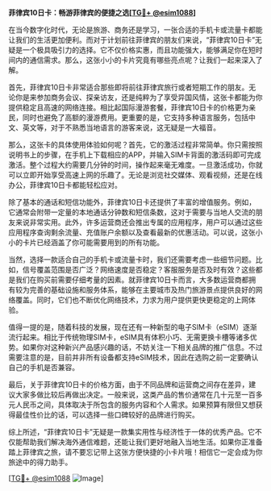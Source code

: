 **菲律宾10日卡：畅游菲律宾的便捷之选[[TG💪+ @esim1088](https://t.me/s/esim1088)]**

在当今数字化时代，无论是旅游、商务还是学习，一张合适的手机卡或流量卡都能让我们的生活更加便利。而对于计划前往菲律宾的朋友们来说，“菲律宾10日卡”无疑是一个极具吸引力的选择。它不仅价格实惠，而且功能强大，能够满足你在短时间内的通信需求。那么，这张小小的卡片究竟有哪些亮点呢？让我们一起来深入了解。

首先，菲律宾10日卡非常适合那些即将前往菲律宾旅行或者短期工作的朋友。无论你是来参加商务会议、探亲访友，还是纯粹为了享受异国风情，这张卡都能为你提供稳定且高速的网络连接。相比起国际漫游套餐，菲律宾10日卡的价格更为亲民，同时也避免了高额的漫游费用。更重要的是，它支持多种语言服务，包括中文、英文等，对于不熟悉当地语言的游客来说，这无疑是一大福音。

那么，这张卡的具体使用体验如何呢？首先，它的激活过程非常简单。你只需按照说明书上的步骤，在手机上下载相应的APP，并输入SIM卡背面的激活码即可完成激活。整个过程大约需要几分钟的时间，操作起来毫无难度。一旦激活成功，你就可以立即开始享受高速上网的乐趣了。无论是浏览社交媒体、观看视频，还是在线办公，菲律宾10日卡都能轻松应对。

除了基本的通话和短信功能外，菲律宾10日卡还提供了丰富的增值服务。例如，它通常会附带一定量的本地通话分钟数和短信条数，这对于需要与当地人交流的朋友来说非常实用。此外，许多运营商还会推出专属的应用程序，用户可以通过这些应用程序查询剩余流量、充值账户余额以及查看最新的优惠活动。可以说，这张小小的卡片已经涵盖了你可能需要用到的所有功能。

当然，选择一款适合自己的手机卡或流量卡时，我们还需要考虑一些细节问题。比如，信号覆盖范围是否广泛？网络速度是否稳定？客服服务是否及时有效？这些都是我们在购买前需要仔细考量的因素。就菲律宾10日卡而言，大多数运营商都拥有较为完善的基础设施和服务体系，能够在主要城市及热门旅游景点提供良好的网络覆盖。同时，它们也不断优化网络技术，力求为用户提供更快更稳定的上网体验。

值得一提的是，随着科技的发展，现在还有一种新型的电子SIM卡（eSIM）逐渐流行起来。相比于传统物理SIM卡，eSIM具有体积小巧、无需更换卡槽等诸多优势。如果你对这种新兴产品感兴趣的话，不妨关注一下相关品牌的推广信息。不过需要注意的是，目前并非所有设备都支持eSIM技术，因此在选购之前一定要确认自己的手机是否兼容。

最后，关于菲律宾10日卡的价格方面，由于不同品牌和运营商之间存在差异，建议大家多做比较后再做出决定。一般来说，这类产品的售价通常在几十元至一百多元人民币之间，具体取决于所包含的服务内容和个人需求。如果预算有限但又想获得最佳性价比的话，可以选择一些口碑较好的品牌进行购买。

综上所述，“菲律宾10日卡”无疑是一款集实用性与经济性于一体的优秀产品。它不仅能帮助我们解决海外通信难题，还能让我们更好地融入当地生活。如果你正准备踏上菲律宾之旅，请不要忘记带上这张方便快捷的小卡片哦！相信它一定会成为你旅途中的得力助手。

[[TG💪+ @esim1088](https://t.me/s/esim1088) ![Image](https://i.postimg.cc/4NQfJmqS/Snipaste-2025-05-13-00-14-12.png)]